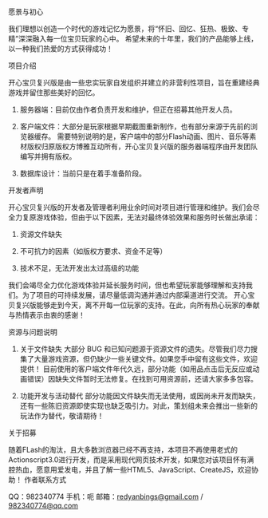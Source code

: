 愿景与初心

我们理想以创造一个时代的游戏记忆为愿景，将“怀旧、回忆、狂热、极致、专精”深深融入每一位宝贝玩家的心中。
希望未来的十年里，我们的产品能够上线，以一种我们热爱的方式获得成功！

项目介绍

开心宝贝复兴版是由一些忠实玩家自发组织并建立的非营利性项目，旨在重建经典游戏并留住那些美好的回忆。

1.	服务器端：目前仅由作者负责开发和维护，但正在招募其他开发人员。

2.	客户端文件：大部分是玩家根据早期截图重新制作，也有部分来源于先前的浏览器缓存。
需要特别说明的是，客户端中的部分Flash动画、图片、音乐等素材版权归原版权方博雅互动所有，开心宝贝复兴版的服务器端程序由开发团队编写并拥有版权。

3.	数据库设计：当前只是在着手准备阶段。

开发者声明

开心宝贝复兴版的开发者及管理者利用业余时间对项目进行管理和维护。我们会尽全力复原游戏体验，但由于以下因素，无法对最终体验效果和服务时长做出承诺：

1.	资源文件缺失

2.	不可抗力的因素（如版权方要求、资金不足等）

3.	技术不足，无法开发出太过高级的功能

我们会竭尽全力优化游戏体验并延长服务时间，但也希望玩家能够理解和支持我们。为了项目的可持续发展，请尽量低调沟通并通过内部渠道进行交流。
开心宝贝复兴版能够走到今天，离不开每一位玩家的支持。在此，向所有热心玩家的奉献与热情表示由衷的感谢！

资源与问题说明

1.	关于文件缺失
大部分 BUG 和已知问题源于资源文件的遗失。尽管我们尽力搜集了大量游戏资源，但仍缺少一些关键文件。如果您手中留有这些文件，欢迎提供！
目前使用的客户端文件年代久远，部分功能（如用品点击后无反应或动画错误）因缺失文件暂时无法修复。在找到可用资源前，还请大家多多包容。

2.	功能开发与活动替代
部分功能因文件缺失而无法使用，或因尚未开发而缺失，还有一些陈旧资源即使实现也缺乏吸引力。对此，策划组未来会推出一些新的玩法作为替代，敬请期待！

关于招募

随着FLash的淘汰，且大多数浏览器已经不再支持，本项目不再使用老式的Actionscript3.0进行开发，而是采用现代网页技术开发，如果您对该项目怀有满腔热血，愿意用爱发电，并且了解一些HTML5、JavaScript、CreateJS，欢迎协助！
作者联系方式

QQ：982340774
手机：呃
邮箱：redyanbings@gmail.com / 982340774@qq.com
